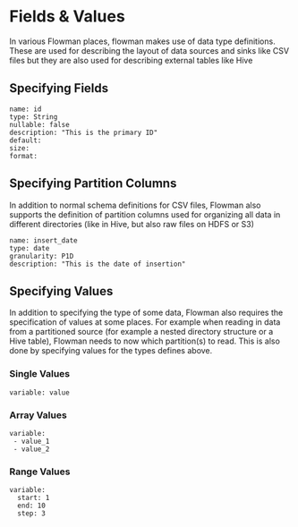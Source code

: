 # Fields & Values

In various Flowman places, flowman makes use of data type definitions. These are used for describing the layout of
data sources and sinks like CSV files but they are also used for describing external tables like Hive 

## Specifying Fields
```
name: id
type: String
nullable: false
description: "This is the primary ID"
default:
size:
format:
```

## Specifying Partition Columns
In addition to normal schema definitions for CSV files, Flowman also supports the definition of partition columns used
for organizing all data in different directories (like in Hive, but also raw files on HDFS or S3)
```
name: insert_date
type: date
granularity: P1D
description: "This is the date of insertion"
```

## Specifying Values

In addition to specifying the type of some data, Flowman also requires the specification of values at some places. For
example when reading in data from a partitioned source (for example a nested directory structure or a Hive table), 
Flowman needs to now which partition(s) to read. This is also done by specifying values for the types defines above.

### Single Values
```
variable: value
```

### Array Values
```
variable: 
 - value_1
 - value_2
```


### Range Values
```
variable:
  start: 1 
  end: 10
  step: 3 
```
